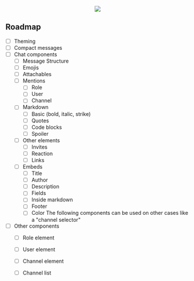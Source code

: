 <p align="center">
  <img src="https://svgshare.com/i/NZB.svg" />
</p>


## Roadmap

- [ ] Theming
- [ ] Compact messages
- [ ] Chat components
  - [ ] Message Structure
  - [ ] Emojis
  - [ ] Attachables
  - [ ] Mentions
    - [ ] Role
    - [ ] User
    - [ ] Channel
  - [ ] Markdown
    - [ ] Basic (bold, italic, strike)
    - [ ] Quotes
    - [ ] Code blocks
    - [ ] Spoiler
  - [ ] Other elements
    - [ ] Invites
    - [ ] Reaction
    - [ ] Links
  - [ ] Embeds
    - [ ] Title
    - [ ] Author
    - [ ] Description
    - [ ] Fields
    - [ ] Inside markdown
    - [ ] Footer
    - [ ] Color
The following components can be used on other cases like a "channel selector"
- [ ] Other components
  - [ ] Role element
  - [ ] User element
  - [ ] Channel element
  - [ ] Channel list



